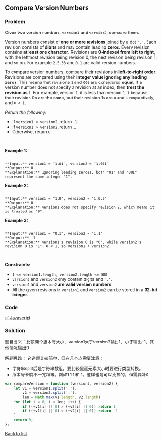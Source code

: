 Compare Version Numbers
---
### Problem
Given two version numbers, `version1` and `version2`, compare them.




Version numbers consist of **one or more revisions** joined by a dot `'.'`. Each revision consists of **digits** and may contain leading **zeros**. Every revision contains **at least one character**. Revisions are **0-indexed from left to right**, with the leftmost revision being revision 0, the next revision being revision 1, and so on. For example `2.5.33` and `0.1` are valid version numbers.


To compare version numbers, compare their revisions in **left-to-right order**. Revisions are compared using their **integer value ignoring any leading zeros**. This means that revisions `1` and `001` are considered **equal**. If a version number does not specify a revision at an index, then **treat the revision as `0`**. For example, version `1.0` is less than version `1.1` because their revision 0s are the same, but their revision 1s are `0` and `1` respectively, and `0 < 1`.


*Return the following:*


* If `version1 < version2`, return `-1`.
* If `version1 > version2`, return `1`.
* Otherwise, return `0`.


 


**Example 1:**



```

**Input:** version1 = "1.01", version2 = "1.001"
**Output:** 0
**Explanation:** Ignoring leading zeroes, both "01" and "001" represent the same integer "1".

```

**Example 2:**



```

**Input:** version1 = "1.0", version2 = "1.0.0"
**Output:** 0
**Explanation:** version1 does not specify revision 2, which means it is treated as "0".

```

**Example 3:**



```

**Input:** version1 = "0.1", version2 = "1.1"
**Output:** -1
**Explanation:** version1's revision 0 is "0", while version2's revision 0 is "1". 0 < 1, so version1 < version2.

```

 


**Constraints:**


* `1 <= version1.length, version2.length <= 500`
* `version1` and `version2` only contain digits and `'.'`.
* `version1` and `version2` **are valid version numbers**.
* All the given revisions in `version1` and `version2` can be stored in a **32-bit integer**.

### Code
[✅ Javascript](./solution.js)
### Solution
题目含义：比较两个版本号大小，version1大于version2输出1，小于输出-1，其他情况输出0

解题思路：
这道题比较简单，但有几个点需要注意：
- 字符串split后是字符串数组，要比较里面元素大小时要进行类型转换。
- 版本号长度不一定相等，例如1.1.1 和 1，这样也是可以比较的，但需要补0

```javascript
var compareVersion = function (version1, version2) {
    let v1 = version1.split('.'),
        v2 = version2.split('.'),
        len = Math.max(v1.length, v2.length)
    for (let i = 0; i < len; i++) {
        if ((+v1[i] || 0) > (+v2[i] || 0)) return 1
        if ((+v1[i] || 0) < (+v2[i] || 0)) return -1
    }
    return 0;
};
```

[Back to list](../README.md)